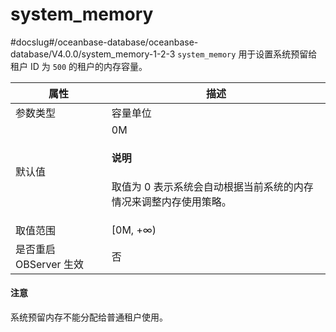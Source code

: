 system_memory
==================================
#docslug#/oceanbase-database/oceanbase-database/V4.0.0/system_memory-1-2-3
`system_memory` 用于设置系统预留给租户 ID 为 `500` 的租户的内存容量。


|      **属性**      |  **描述**   |
|------------------|-----------|
| 参数类型             | 容量单位      |
| 默认值              | 0M <main id="notice" type='explain'><h4>说明</h4><p>取值为 0 表示系统会自动根据当前系统的内存情况来调整内存使用策略。</p></main>      |
| 取值范围             | \[0M, +∞) |
| 是否重启 OBServer 生效 | 否         |

<main id="notice" type='notice'>
  <h4>注意</h4>
  <p>系统预留内存不能分配给普通租户使用。</p>
</main>

